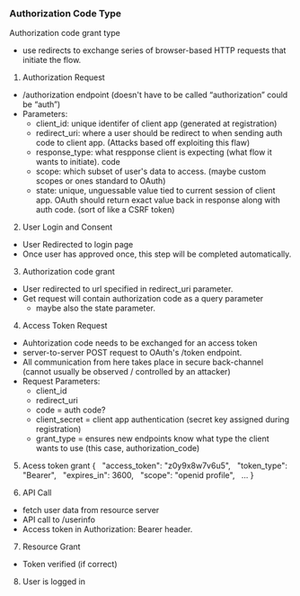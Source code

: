 ### Authorization Code Type
Authorization code grant type
* use redirects to exchange series of browser-based HTTP requests that initiate the flow.


1. Authorization Request
* /authorization endpoint (doesn't have to be called “authorization” could be “auth”)
* Parameters:
   	* client_id: unique identifer of client app (generated at registration)
   	* redirect_uri: where a user should be redirect to when sending auth code to client app. (Attacks based off exploiting this flaw)
   	* response_type: what respponse client is expecting (what flow it wants to initiate). code
   	* scope: which subset of user's data to access. (maybe custom scopes or ones standard to OAuth)
   	* state: unique, unguessable value tied to current session of client app. OAuth should return exact value back in response along with auth code. (sort of like a CSRF token)

2. User Login and Consent
* User Redirected to login page 
* Once user has approved once, this step will be completed automatically.

3. Authorization code grant
* User redirected to url specified in redirect_uri parameter.
* Get request will contain authorization code as a query parameter 
   	* maybe also the state parameter.

4. Access Token Request
* Auhtorization code needs to be exchanged for an access token
* server-to-server POST request to OAuth's /token endpoint.
* All communication from here takes place in secure back-channel (cannot usually be observed / controlled by an attacker)
* Request Parameters:
   	* client_id
   	* redirect_uri
   	* code = auth code?
   	* client_secret = client app authentication (secret key assigned during registration)
   	* grant_type = ensures new endpoints know what type the client wants to use (this case, authorization_code)

5. Acess token grant
{
  "access_token": "z0y9x8w7v6u5",
  "token_type": "Bearer",
  "expires_in": 3600,
  "scope": "openid profile",
  …
}

6. API Call
* fetch user data from resource server
* API call to /userinfo
* Access token in Authorization: Bearer header.

7. Resource Grant
* Token verified (if correct)

8. User is logged in 


